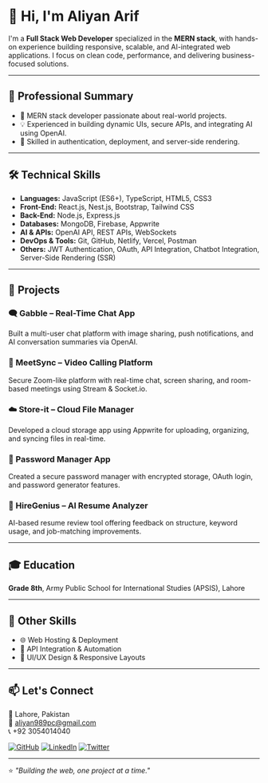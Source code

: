 # 👋 Hi, I'm Aliyan Arif

I'm a **Full Stack Web Developer** specialized in the **MERN stack**, with hands-on experience building responsive, scalable, and AI-integrated web applications. I focus on clean code, performance, and delivering business-focused solutions.

---

## 🧠 Professional Summary

- 🚀 MERN stack developer passionate about real-world projects.
- 💡 Experienced in building dynamic UIs, secure APIs, and integrating AI using OpenAI.
- 🔐 Skilled in authentication, deployment, and server-side rendering.

---

## 🛠️ Technical Skills

<ul>
  <li><strong>Languages:</strong> JavaScript (ES6+), TypeScript, HTML5, CSS3</li>
  <li><strong>Front-End:</strong> React.js, Nest.js, Bootstrap, Tailwind CSS</li>
  <li><strong>Back-End:</strong> Node.js, Express.js</li>
  <li><strong>Databases:</strong> MongoDB, Firebase, Appwrite</li>
  <li><strong>AI & APIs:</strong> OpenAI API, REST APIs, WebSockets</li>
  <li><strong>DevOps & Tools:</strong> Git, GitHub, Netlify, Vercel, Postman</li>
  <li><strong>Others:</strong> JWT Authentication, OAuth, API Integration, Chatbot Integration, Server-Side Rendering (SSR)</li>
</ul>

---

## 💼 Projects

### 🗨️ Gabble – Real-Time Chat App
Built a multi-user chat platform with image sharing, push notifications, and AI conversation summaries via OpenAI.

### 🎥 MeetSync – Video Calling Platform  
Secure Zoom-like platform with real-time chat, screen sharing, and room-based meetings using Stream & Socket.io.

### ☁️ Store-it – Cloud File Manager  
Developed a cloud storage app using Appwrite for uploading, organizing, and syncing files in real-time.

### 🔐 Password Manager App  
Created a secure password manager with encrypted storage, OAuth login, and password generator features.

### 📄 HireGenius – AI Resume Analyzer  
AI-based resume review tool offering feedback on structure, keyword usage, and job-matching improvements.

---

## 🎓 Education

**Grade 8th**, Army Public School for International Studies (APSIS), Lahore

---

## 🧩 Other Skills

- 🌐 Web Hosting & Deployment  
- 🔄 API Integration & Automation  
- 🎨 UI/UX Design & Responsive Layouts

---

## 📫 Let's Connect

📍 Lahore, Pakistan  
📧 aliyan989pc@gmail.com  
📞 +92 3054014040  

[![GitHub](https://img.shields.io/badge/GitHub-%2312100E.svg?style=flat&logo=github&logoColor=white)](https://github.com/Aliyannnn)
[![LinkedIn](https://img.shields.io/badge/LinkedIn-%230077B5.svg?style=flat&logo=linkedin&logoColor=white)](https://www.linkedin.com/in/aliyan-arif-9b4179377)
[![Twitter](https://img.shields.io/badge/X-%231DA1F2.svg?style=flat&logo=twitter&logoColor=white)](https://x.com/Aliyann712709)

---

⭐ _"Building the web, one project at a time."_  
